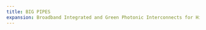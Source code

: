 ```yaml
---
title: BIG PIPES
expansion: Broadband Integrated and Green Photonic Interconnects for High Performance Computing and Enterprise Systems [big data]
---
```

